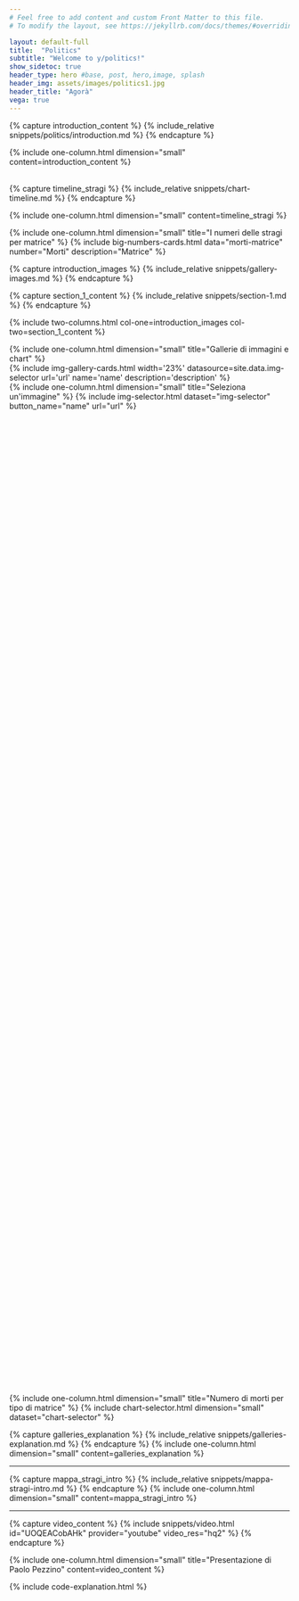 ```yaml
---
# Feel free to add content and custom Front Matter to this file.
# To modify the layout, see https://jekyllrb.com/docs/themes/#overriding-theme-defaults

layout: default-full
title:  "Politics"
subtitle: "Welcome to y/politics!"
show_sidetoc: true
header_type: hero #base, post, hero,image, splash
header_img: assets/images/politics1.jpg
header_title: "Agorà"
vega: true
---
```


[//]: # (Introduction section)
{% capture introduction_content %}
    {% include_relative snippets/politics/introduction.md %}
{% endcapture %}

{% include one-column.html dimension="small" content=introduction_content %}


[//]: # (Chart Timeline Stragi)
<br>
{% capture timeline_stragi %}
{% include_relative snippets/chart-timeline.md %}
{% endcapture %}

{% include one-column.html dimension="small" content=timeline_stragi %}

[//]: # (Big numbers)
<div class="bg-color bg-color-full py-3 my-5">
    {% include one-column.html dimension="small" title="I numeri delle stragi per matrice" %}
    {% include big-numbers-cards.html data="morti-matrice" number="Morti" description="Matrice" %}
</div>

[//]: # (Chart Two columns)
{% capture introduction_images %}
{% include_relative snippets/gallery-images.md %}
{% endcapture %}

{% capture section_1_content %}
    {% include_relative snippets/section-1.md %}
{% endcapture %}

{% include two-columns.html col-one=introduction_images col-two=section_1_content %}

[//]: # (Cards Gallery)
<div class="bg-color bg-color-full py-3 my-5" id="galleria">
    {% include one-column.html dimension="small" title="Gallerie di immagini e chart" %}
</div>
{% include img-gallery-cards.html width='23%' datasource=site.data.img-selector url='url' name='name' description='description' %}


[//]: # (Image selector)
<div class="bg-color-full bg-color py-3 my-5" style="min-height:45vh">
{% include one-column.html dimension="small" title="Seleziona un'immagine" %}
{% include img-selector.html dataset="img-selector" button_name="name" url="url" %}
</div>

[//]: # (Chart selector)
{% include one-column.html dimension="small" title="Numero di morti per tipo di matrice" %}
{% include chart-selector.html dimension="small" dataset="chart-selector" %}


[//]: # (Gallery explanation)
{% capture galleries_explanation %}
{% include_relative snippets/galleries-explanation.md %}
{% endcapture %}
{% include one-column.html dimension="small" content=galleries_explanation %}
<br>

[//]: # (Map with modal)
<hr>
{% capture mappa_stragi_intro %}
{% include_relative snippets/mappa-stragi-intro.md %}
{% endcapture %}
{% include one-column.html dimension="small" content=mappa_stragi_intro %}
<hr>

[//]: # (Video in one column)
{% capture video_content %}
{% include snippets/video.html id="UOQEACobAHk" provider="youtube" video_res="hq2" %}
{% endcapture %}

{% include one-column.html dimension="small" title="Presentazione di Paolo Pezzino" content=video_content %}

{% include code-explanation.html %}